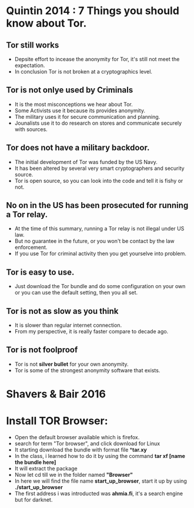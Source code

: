 # Quintin 2014 : 7 Things you should know about Tor.
## Tor still works
- Depsite effort to incease the anonymity for Tor, it's still not meet the expectation.
- In conclusion Tor is not broken at a cryptographics level.
## Tor is not onlye used by Criminals
- It is the most misconceptions we hear about Tor.
- Some Activists use it because its provides anonymity.
- The military uses it for secure communication and planning.
- Jounalists use it to do research on stores and communicate securely with sources.
## Tor does not have a military backdoor.
- The initial development of Tor was funded by the US Navy.
- It has been altered by several very smart cryptographers and security source.
- Tor is open source, so you can look into the code and tell it is fishy or not.
## No on in the US has been prosecuted for running a Tor relay.
- At the time of this summary, running a Tor relay is not illegal under US law.
- But no guarantee in the future, or you won't be contact by the law enforcement.
- If you use Tor for criminal activity then you get yourselve into problem.
## Tor is easy to use.
- Just download the Tor bundle and do some configuration on your own or you can use the default setting, then you all set.
## Tor is not as slow as you think
- It is slower than regular internet connection.
- From my perspective, it is really faster compare to decade ago.
## Tor is not foolproof
- Tor is not **silver bullet** for your own anonymity.
- Tor is some of the strongest anonymity software that exists.

# Shavers & Bair 2016


# Install TOR Browser:
- Open the default browser available which is firefox.
- search for term "Tor browser", and click download for Linux
- It starting download the bundle with format file ***tar.xy**
- In the class, i learned how to do it by using the command **tar xf [name the bundle here]**
- It will extract the package
- Now let cd till we in the folder named **"Browser"**
- In here we will find the file name **start_up_browser**, start it up by using **./start_up_browser**
- The first address i was introducted was **ahmia.fi**, it's a search engine but for darknet.